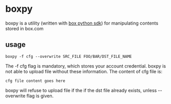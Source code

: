 # boxpy
boxpy is a utility (written with [box python sdk](https://github.com/box/box-python-sdk)) for manipulating contents stored in box.com

## usage

```boxpy -f cfg --overwrite SRC_FILE FOO/BAR/DST_FILE_NAME```

The -f cfg flag is mandatory, which stores your account credential. boxpy is not able to upload file without these information. The content of cfg file is:
```
cfg file content goes here
```

boxpy will refuse to upload file if the  if the dst file already exists, unless --overwrite flag is given.
